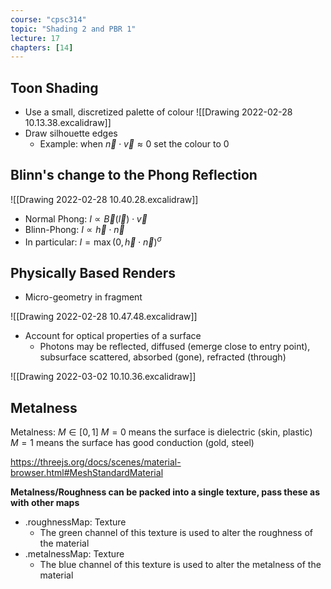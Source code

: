 ```yaml
---
course: "cpsc314"
topic: "Shading 2 and PBR 1"
lecture: 17
chapters: [14]
---
```


## Toon Shading
- Use a small, discretized palette of colour
![[Drawing 2022-02-28 10.13.38.excalidraw]]
- Draw silhouette edges
    - Example: when  $\vec{n} \cdot \vec{v} \approx 0$ set the colour to $0$

## Blinn's change to the Phong Reflection
![[Drawing 2022-02-28 10.40.28.excalidraw]]
- Normal Phong: $I \propto \vec{B}(\vec{l}) \cdot \vec{v}$
- Blinn-Phong: $I \propto \vec{h} \cdot \vec{n}$
- In particular: $I = \max(0, \vec{h} \cdot \vec{n})^{\sigma}$

## Physically Based Renders
- Micro-geometry in fragment

![[Drawing 2022-02-28 10.47.48.excalidraw]]

- Account for optical properties of a surface
    - Photons may be reflected, diffused (emerge close to entry point), subsurface scattered, absorbed (gone), refracted (through)

![[Drawing 2022-03-02 10.10.36.excalidraw]]

## Metalness
Metalness: $M\in [0, 1]$
$M = 0$ means the surface is dielectric (skin, plastic)
$M = 1$ means the surface has good conduction (gold, steel)

https://threejs.org/docs/scenes/material-browser.html#MeshStandardMaterial

**Metalness/Roughness can be packed into a single texture, pass these as with other maps**
- .roughnessMap: Texture
    - The green channel of this texture is used to alter the roughness of the material
- .metalnessMap: Texture
    - The blue channel of this texture is used to alter the metalness of the material
